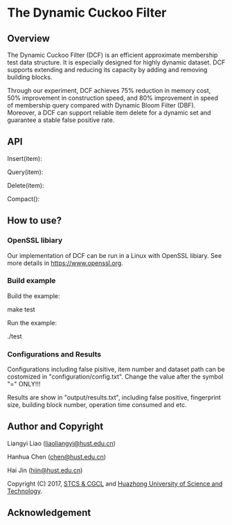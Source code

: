 # The Dynamic Cuckoo Filter

## Overview
The Dynamic Cuckoo Filter (DCF) is an efficient approximate membership test data structure. It is especially designed for highly dynamic dataset. DCF supports extending and reducing its capacity by adding and removing building blocks. 

Through our experiment, DCF achieves 75% reduction in memory cost, 50% improvement in construction speed, and 80% improvement in speed of membership query compared with Dynamic Bloom Filter (DBF). Moreover, a DCF can support reliable item delete for a dynamic set and guarantee a stable false positive rate.

## API
Insert(item):

Query(item):

Delete(item):

Compact():

## How to use?
### OpenSSL libiary
Our implementation of DCF can be run in a Linux with OpenSSL libiary. See more details in https://www.openssl.org.
### Build example
Build the example:

make test

Run the example:

./test

### Configurations and Results
Configurations including false pisitive, item number and dataset path can be costomized in "configuration/config.txt". Change the value after the symbol "=" ONLY!!!

Results are show in "output/results.txt", including false positive, fingerprint size, building block number, operation time consumed and etc.


## Author and Copyright

Liangyi Liao (liaoliangyi@hust.edu.cn)

Hanhua Chen (chen@hust.edu.cn)

Hai Jin (hjin@hust.edu.cn)

Copyright (C) 2017, [STCS & CGCL](http://grid.hust.edu.cn/) and [Huazhong University of Science and Technology](http://www.hust.edu.cn).

## Acknowledgement


